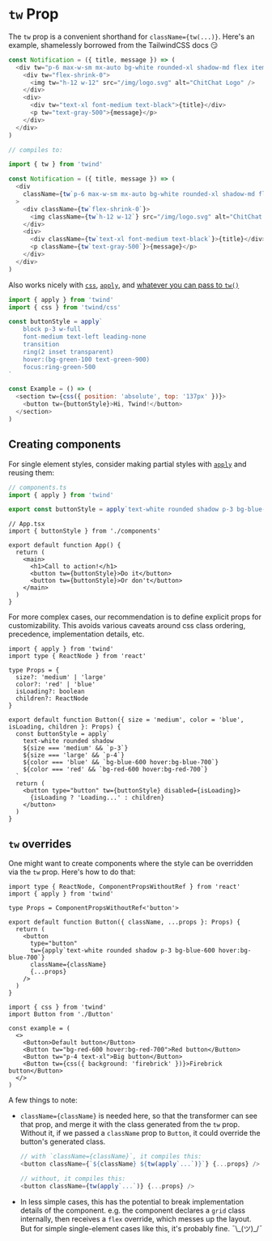 # `tw` Prop

The `tw` prop is a convenient shorthand for `className={tw(...)}`. Here's an example, shamelessly borrowed from the TailwindCSS docs 😏

```js
const Notification = ({ title, message }) => (
  <div tw="p-6 max-w-sm mx-auto bg-white rounded-xl shadow-md flex items-center space-x-4">
    <div tw="flex-shrink-0">
      <img tw="h-12 w-12" src="/img/logo.svg" alt="ChitChat Logo" />
    </div>
    <div>
      <div tw="text-xl font-medium text-black">{title}</div>
      <p tw="text-gray-500">{message}</p>
    </div>
  </div>
)

// compiles to:

import { tw } from 'twind'

const Notification = ({ title, message }) => (
  <div
    className={tw`p-6 max-w-sm mx-auto bg-white rounded-xl shadow-md flex items-center space-x-4`}
  >
    <div className={tw`flex-shrink-0`}>
      <img className={tw`h-12 w-12`} src="/img/logo.svg" alt="ChitChat Logo" />
    </div>
    <div>
      <div className={tw`text-xl font-medium text-black`}>{title}</div>
      <p className={tw`text-gray-500`}>{message}</p>
    </div>
  </div>
)
```

Also works nicely with [`css`](https://twind.dev/docs/modules/twind_css.html), [`apply`](https://twind.dev/docs/modules/twind.html#apply-function), and [whatever you can pass to `tw()`](https://twind.dev/docs/modules/twind.html#tw-function)

```js
import { apply } from 'twind'
import { css } from 'twind/css'

const buttonStyle = apply`
	block p-3 w-full
	font-medium text-left leading-none
	transition
	ring(2 inset transparent)
	hover:(bg-green-100 text-green-900)
	focus:ring-green-500
`

const Example = () => (
  <section tw={css({ position: 'absolute', top: '137px' })}>
    <button tw={buttonStyle}>Hi, Twind!</button>
  </section>
)
```

## Creating components

For single element styles, consider making partial styles with [`apply`](https://twind.dev/docs/modules/twind.html#apply-function) and reusing them:

```ts
// components.ts
import { apply } from 'twind'

export const buttonStyle = apply`text-white rounded shadow p-3 bg-blue-600 hover:bg-blue-700`
```

```tsx
// App.tsx
import { buttonStyle } from './components'

export default function App() {
  return (
    <main>
      <h1>Call to action!</h1>
      <button tw={buttonStyle}>Do it</button>
      <button tw={buttonStyle}>Or don't</button>
    </main>
  )
}
```

For more complex cases, our recommendation is to define explicit props for customizability. This avoids various caveats around css class ordering, precedence, implementation details, etc.

```tsx
import { apply } from 'twind'
import type { ReactNode } from 'react'

type Props = {
  size?: 'medium' | 'large'
  color?: 'red' | 'blue'
  isLoading?: boolean
  children?: ReactNode
}

export default function Button({ size = 'medium', color = 'blue', isLoading, children }: Props) {
  const buttonStyle = apply`
    text-white rounded shadow
    ${size === 'medium' && `p-3`}
    ${size === 'large' && `p-4`}
    ${color === 'blue' && `bg-blue-600 hover:bg-blue-700`}
    ${color === 'red' && `bg-red-600 hover:bg-red-700`}
  `
  return (
    <button type="button" tw={buttonStyle} disabled={isLoading}>
      {isLoading ? 'Loading...' : children}
    </button>
  )
}
```

## `tw` overrides

One might want to create components where the style can be overridden via the `tw` prop. Here's how to do that:

```tsx
import type { ReactNode, ComponentPropsWithoutRef } from 'react'
import { apply } from 'twind'

type Props = ComponentPropsWithoutRef<'button'>

export default function Button({ className, ...props }: Props) {
  return (
    <button
      type="button"
      tw={apply`text-white rounded shadow p-3 bg-blue-600 hover:bg-blue-700`}
      className={className}
      {...props}
    />
  )
}
```

```tsx
import { css } from 'twind'
import Button from './Button'

const example = (
  <>
    <Button>Default button</Button>
    <Button tw="bg-red-600 hover:bg-red-700">Red button</Button>
    <Button tw="p-4 text-xl">Big button</Button>
    <Button tw={css({ background: 'firebrick' })}>Firebrick button</Button>
  </>
)
```

A few things to note:

- `className={className}` is needed here, so that the transformer can see that prop, and merge it with the class generated from the `tw` prop. Without it, if we passed a `className` prop to `Button`, it could override the button's generated class.

  ```js
  // with `className={className}`, it compiles this:
  <button className={`${className} ${tw(apply`...`)}`} {...props} />

  // without, it compiles this:
  <button className={tw(apply`...`)} {...props} />
  ```

- In less simple cases, this has the potential to break implementation details of the component. e.g. the component declares a `grid` class internally, then receives a `flex` override, which messes up the layout. But for simple single-element cases like this, it's probably fine. ¯\\\_(ツ)\_/¯

